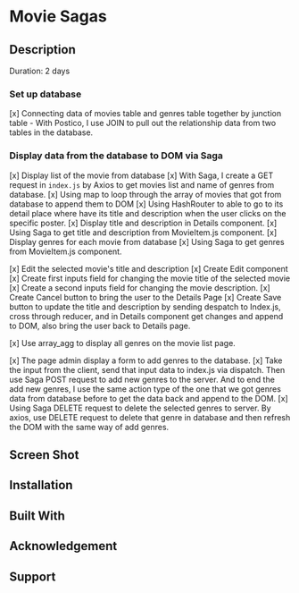 # Movie Sagas

## Description
Duration: 2 days

### Set up database
[x] Connecting data of movies table and genres table together by junction table
    - With Postico, I use JOIN to pull out the relationship data from two tables in the database.
### Display data from the database to DOM via Saga
[x] Display list of the movie from database
    [x] With Saga, I create a GET request in `index.js` by Axios to get movies list and name of genres from database. 
    [x] Using map to loop through the array of movies that got from database to append them to DOM
    [x] Using HashRouter to able to go to its detail place where have its title and description when the user clicks on the specific poster.
[x] Display title and description in Details component.
    [x] Using Saga to get title and description from MovieItem.js component.
[x] Display genres for each movie from database
    [x] Using Saga to get genres from MovieItem.js component.

    
[x] Edit the selected movie's title and description
    [x] Create Edit component
        [x] Create first inputs field for changing the movie title of the selected movie
        [x] Create a second inputs field for changing the movie description.
    [x] Create Cancel button to bring the user to the Details Page
    [x] Create Save button to update the title and description by sending despatch to Index.js, cross through reducer, and in Details component get changes and append to DOM, also bring the user back to Details page.

[x]   Use array_agg to display all genres on the movie list page.

[x] The page admin display a form to add genres to the database.
    [x] Take the input from the client, send that input data to index.js via dispatch. Then use Saga POST request to add new genres to the server. And to end the add new genres, I use the same action type of the one that we got genres data from database before to get the data back and append to the DOM. 
    [x] Using Saga DELETE request to delete the selected genres to server. By axios, use DELETE request to delete that genre in database and then refresh the DOM with the same way of add genres.


## Screen Shot

## Installation

## Built With

## Acknowledgement

## Support
